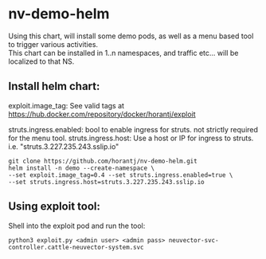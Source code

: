 # nv-demo-helm
Using this chart, will install some demo pods, as well as a menu based tool to trigger various activities.<br>
This chart can be installed in 1..n namespaces, and traffic etc... will be localized to that NS.

## Install helm chart:
exploit.image_tag: See valid tags at https://hub.docker.com/repository/docker/horantj/exploit

struts.ingress.enabled: bool to enable ingress for struts. not strictly required for the menu tool.
struts.ingress.host: Use a host or IP for ingress to struts. i.e. "struts.3.227.235.243.sslip.io"

```
git clone https://github.com/horantj/nv-demo-helm.git
helm install -n demo --create-namespace \
--set exploit.image_tag=0.4 --set struts.ingress.enabled=true \
--set struts.ingress.host=struts.3.227.235.243.sslip.io
```

## Using exploit tool:
Shell into the exploit pod and run the tool:
```
python3 exploit.py <admin user> <admin pass> neuvector-svc-controller.cattle-neuvector-system.svc
```